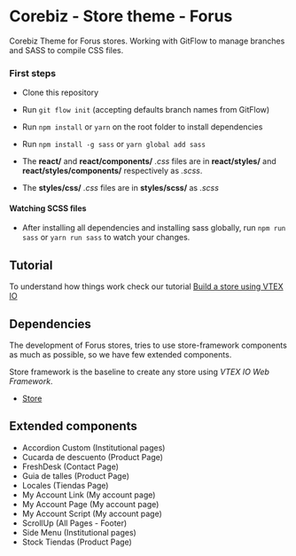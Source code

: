 # Corebiz - Store theme - Forus
Corebiz Theme for Forus stores.
Working with GitFlow to manage branches and SASS to compile CSS files.

### First steps
- Clone this repository
- Run ```git flow init``` (accepting defaults branch names from GitFlow)
- Run ```npm install``` or ```yarn``` on the root folder to install dependencies
- Run ```npm install -g sass``` or ```yarn global add sass```

- The **react/** and **react/components/** *.css* files are in **react/styles/** and **react/styles/components/** respectively as *.scss*.
- The **styles/css/** *.css* files are in **styles/scss/** as *.scss*

#### Watching SCSS files
- After installing all dependencies and installing sass globally, run ```npm run sass``` or ```yarn run sass``` to watch your changes.

## Tutorial
To understand how things work check our tutorial [Build a store using VTEX IO](https://vtex.io/docs/getting-started/build-stores-with-vtex-io/1)

## Dependencies
The development of Forus stores, tries to use store-framework components as much as possible, so we have few extended components.

Store framework is the baseline to create any store using _VTEX IO Web Framework_.
- [Store](https://github.com/vtex-apps/store/blob/master/README.md)

## Extended components
- Accordion Custom (Institutional pages)
- Cucarda de descuento (Product Page)
- FreshDesk (Contact Page)
- Guia de talles (Product Page)
- Locales (Tiendas Page)
- My Account Link (My account page)
- My Account Page (My account page)
- My Account Script (My account page)
- ScrollUp (All Pages - Footer)
- Side Menu (Institutional pages)
- Stock Tiendas (Product Page)
